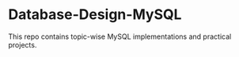 # Database-Design-MySQL
This repo contains topic-wise MySQL implementations and practical projects.
